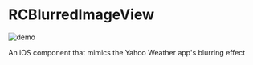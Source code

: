 # RCBlurredImageView

![demo](https://github.com/rcameron/RCBlurredImageView/blob/master/demo.gif)

An iOS component that mimics the Yahoo Weather app's blurring effect
